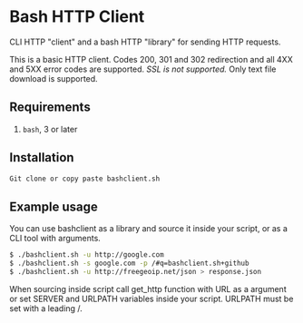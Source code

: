 # Bash HTTP Client

CLI HTTP "client" and a bash HTTP "library" for sending HTTP requests.

This is a basic HTTP client. Codes 200, 301 and 302 redirection and all 4XX and 5XX error codes are supported. _SSL is not supported._ Only text file download is supported.

## Requirements

  1. `bash`, 3 or later

## Installation

```sh
Git clone or copy paste bashclient.sh
```

## Example usage

You can use bashclient as a library and source it inside your script, or as a CLI tool with arguments.

```sh
$ ./bashclient.sh -u http://google.com
$ ./bashclient.sh -s google.com -p /#q=bashclient.sh+github
$ ./bashclient.sh -u http://freegeoip.net/json > response.json
```
When sourcing inside script call get_http function with URL as a argument or set SERVER and URLPATH variables inside your script. URLPATH must be set with a leading /.
